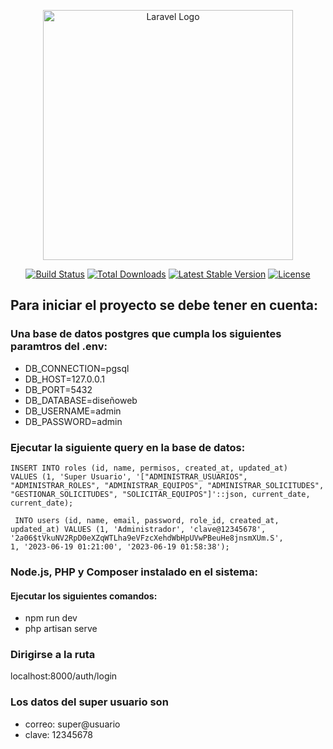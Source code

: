 <p align="center"><a href="https://laravel.com" target="_blank"><img src="https://raw.githubusercontent.com/laravel/art/master/logo-lockup/5%20SVG/2%20CMYK/1%20Full%20Color/laravel-logolockup-cmyk-red.svg" width="400" alt="Laravel Logo"></a></p>

<p align="center">
<a href="https://github.com/laravel/framework/actions"><img src="https://github.com/laravel/framework/workflows/tests/badge.svg" alt="Build Status"></a>
<a href="https://packagist.org/packages/laravel/framework"><img src="https://img.shields.io/packagist/dt/laravel/framework" alt="Total Downloads"></a>
<a href="https://packagist.org/packages/laravel/framework"><img src="https://img.shields.io/packagist/v/laravel/framework" alt="Latest Stable Version"></a>
<a href="https://packagist.org/packages/laravel/framework"><img src="https://img.shields.io/packagist/l/laravel/framework" alt="License"></a>
</p>

## Para iniciar el proyecto se debe tener en cuenta:
### Una base de datos postgres que cumpla los siguientes paramtros del .env:

- DB_CONNECTION=pgsql
- DB_HOST=127.0.0.1
- DB_PORT=5432
- DB_DATABASE=diseñoweb
- DB_USERNAME=admin
- DB_PASSWORD=admin

### Ejecutar la siguiente query en la base de datos:

<code>INSERT INTO roles (id, name, permisos, created_at, updated_at)
VALUES (1, 'Super Usuario', '["ADMINISTRAR_USUARIOS", "ADMINISTRAR_ROLES", "ADMINISTRAR_EQUIPOS", "ADMINISTRAR_SOLICITUDES", "GESTIONAR_SOLICITUDES", "SOLICITAR_EQUIPOS"]'::json, current_date, current_date);</code>

<code> INTO users (id, name, email, password, role_id, created_at, updated_at) VALUES (1, 'Administrador', 'clave@12345678', '$2a$06$tVkuNV2RpD0eXZqWTLha9eVFzcXehdWbHpUVwPBeuHe8jnsmXUm.S', 1, '2023-06-19 01:21:00', '2023-06-19 01:58:38');</code>

### Node.js, PHP y Composer instalado en el sistema:
#### Ejecutar los siguientes comandos:
- npm run dev
- php artisan serve

### Dirigirse a la ruta 

localhost:8000/auth/login 

### Los datos del super usuario son

- correo: super@usuario
- clave: 12345678